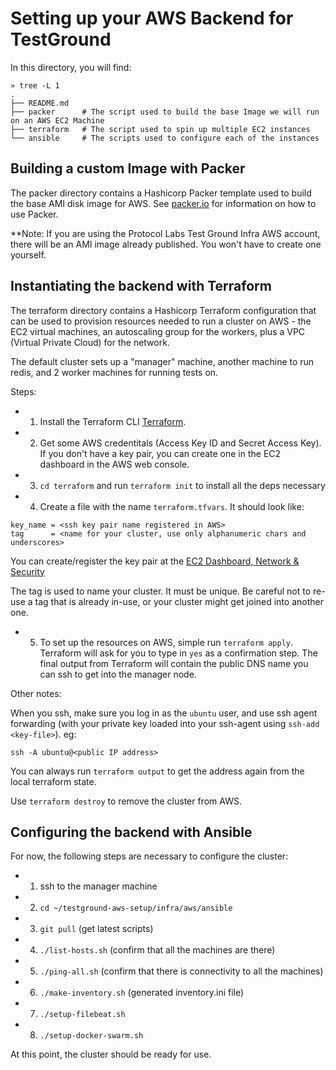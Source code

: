 # Setting up your AWS Backend for TestGround

In this directory, you will find:

```
» tree -L 1
.
├── README.md
├── packer      # The script used to build the base Image we will run on an AWS EC2 Machine
├── terraform   # The script used to spin up multiple EC2 instances
└── ansible     # The scripts used to configure each of the instances
```

## Building a custom Image with Packer

The packer directory contains a Hashicorp Packer template used to build the base AMI disk image for AWS. See [packer.io](https://www.packer.io/) for information on how to use Packer.

**Note: If you are using the Protocol Labs Test Ground Infra AWS account, there will be an AMI image already published. You won't have to create one yourself.

## Instantiating the backend with Terraform

The terraform directory contains a Hashicorp Terraform configuration that can be used to provision resources needed to run a cluster on AWS - the EC2 virtual machines, an autoscaling group for the workers, plus a VPC (Virtual Private Cloud) for the network.

The default cluster sets up a "manager" machine, another machine to run redis, and 2 worker machines for running tests on.

Steps:

- 1. Install the Terraform CLI [Terraform](https://www.terraform.io/).
- 2. Get some AWS credentitals (Access Key ID and Secret Access Key). If you don't have a key pair, you can create one in the EC2 dashboard in the AWS web console.
- 3. `cd terraform` and run `terraform init` to install all the deps necessary
- 4. Create a file with the name `terraform.tfvars`. It should look like:

```
key_name = <ssh key pair name registered in AWS>
tag      = <name for your cluster, use only alphanumeric chars and underscores>
```

You can create/register the key pair at the [EC2 Dashboard, Network & Security](https://us-west-2.console.aws.amazon.com/ec2/home?region=us-west-2#KeyPairs:sort=keyName)

The tag is used to name your cluster. It must be unique. Be careful not to re-use a tag that is already in-use, or your cluster might get joined into another one.

- 5. To set up the resources on AWS, simple run `terraform apply`. Terraform will ask for you to type in `yes` as a confirmation step. The final output from Terraform will contain the public DNS name you can ssh to get into the manager node.

Other notes:

When you ssh, make sure you log in as the `ubuntu` user, and use ssh agent forwarding (with your private key loaded into your ssh-agent using `ssh-add <key-file>`). eg:

```
ssh -A ubuntu@<public IP address>
```

You can always run `terraform output` to get the address again from the local terraform state.

Use `terraform destroy` to remove the cluster from AWS.

## Configuring the backend with Ansible

For now, the following steps are necessary to configure the cluster:

- 1. ssh to the manager machine
- 2. `cd ~/testground-aws-setup/infra/aws/ansible`
- 3. `git pull` (get latest scripts)
- 4. `./list-hosts.sh` (confirm that all the machines are there)
- 5. `./ping-all.sh` (confirm that there is connectivity to all the machines)
- 6. `./make-inventory.sh` (generated inventory.ini file)
- 7. `./setup-filebeat.sh`
- 8. `./setup-docker-swarm.sh`

At this point, the cluster should be ready for use.
